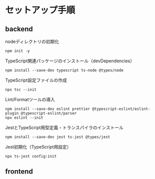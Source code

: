 # セットアップ手順

## backend
nodeディレクトリの初期化

```
npm init -y
```

TypeScript関連パッケージのインストール（devDependencies）

```
npm install --save-dev typescript ts-node @types/node
```

TypeScript設定ファイルの作成
```
npx tsc --init
```

Lint/Formatツールの導入
```
npm install --save-dev eslint prettier @typescript-eslint/eslint-plugin @typescript-eslint/parser
npx eslint --init
```

JestとTypeScript用型定義・トランスパイラのインストール
```
npm install --save-dev jest ts-jest @types/jest
```

Jest初期化（TypeScript用設定）
```
npx ts-jest config:init
```

## frontend